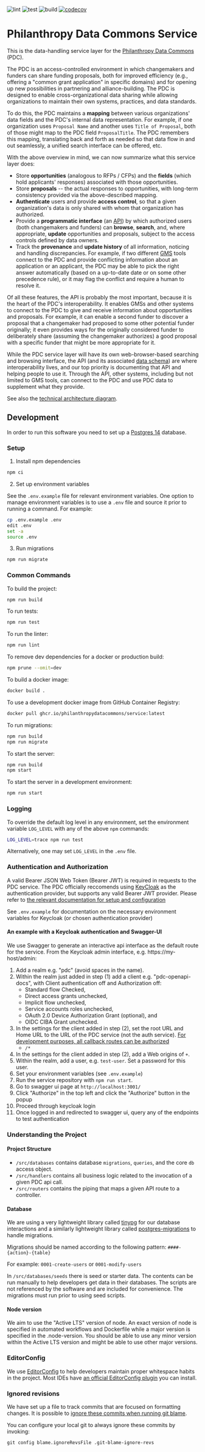 ![lint](https://github.com/PhilanthropyDataCommons/service/actions/workflows/lint.yml/badge.svg)
![test](https://github.com/PhilanthropyDataCommons/service/actions/workflows/test.yml/badge.svg)
![build](https://github.com/PhilanthropyDataCommons/service/actions/workflows/build.yml/badge.svg)
[![codecov](https://codecov.io/gh/PhilanthropyDataCommons/service/branch/main/graph/badge.svg?token=PG6K5X5HZD)](https://codecov.io/gh/PhilanthropyDataCommons/service)

# Philanthropy Data Commons Service

This is the data-handling service layer for the [Philanthropy Data Commons](https://philanthropydatacommons.org) (PDC).

The PDC is an access-controlled environment in which changemakers and funders can share funding proposals, both for improved efficiency (e.g., offering a "common grant application" in specific domains) and for opening up new possibilities in partnering and alliance-building. The PDC is designed to enable cross-organizational data sharing while allowing organizations to maintain their own systems, practices, and data standards.

To do this, the PDC maintains a **mapping** between various organizations' data fields and the PDC's internal data representation. For example, if one organization uses `Proposal Name` and another uses `Title of Proposal`, both of those might map to the PDC field `ProposalTitle`. The PDC remembers this mapping, translating back and forth as needed so that data flow in and out seamlessly, a unified search interface can be offered, etc.

With the above overview in mind, we can now summarize what this service layer does:

- Store **opportunities** (analogous to RFPs / CFPs) and the **fields** (which hold applicants' responses) associated with those opportunities.
- Store **proposals** -- the actual responses to opportunities, with long-term consistency provided via the above-described mapping.
- **Authenticate** users and provide **access control**, so that a given organization's data is only shared with whom that organization has authorized.
- Provide a **programmatic interface** (an [API](https://en.wikipedia.org/wiki/API)) by which authorized users (both changemakers and funders) can **browse**, **search**, and, where appropriate, **update** opportunities and proposals, subject to the access controls defined by data owners.
- Track the **provenance** and **update history** of all information, noticing and handling discrepancies. For example, if two different [GMS](https://en.wikipedia.org/wiki/Grant_management_software) tools connect to the PDC and provide conflicting information about an application or an applicant, the PDC may be able to pick the right answer automatically (based on a up-to-date date or on some other precedence rule), or it may flag the conflict and require a human to resolve it.

Of all these features, the API is probably the most important, because it is the heart of the PDC's interoperability. It enables GMSs and other systems to connect to the PDC to give and receive information about opportunities and proposals. For example, it can enable a second funder to discover a proposal that a changemaker had proposed to some other potential funder originally; it even provides ways for the originally considered funder to deliberately share (assuming the changemaker authorizes) a good proposal with a specific funder that might be more appropriate for it.

While the PDC service layer will have its own web-browser-based searching and browsing interface, the API (and its associated [data schema](docs/ENTITY_RELATIONSHIP_DIAGRAM.md)) are where interoperability lives, and our top priority is documenting that API and helping people to use it. Through the API, other systems, including but not limited to GMS tools, can connect to the PDC and use PDC data to supplement what they provide.

See also the [technical architecture diagram](docs/ARCHITECTURE.md).

## Development

In order to run this software you need to set up a [Postgres 14](https://www.postgresql.org/) database.

### Setup

1. Install npm dependencies

```bash
npm ci
```

2. Set up environment variables

See the `.env.example` file for relevant environment variables. One option to manage environment variables is to use a `.env` file and source it prior to running a command. For example:

```bash
cp .env.example .env
edit .env
set -a
source .env
```

3. Run migrations

```bash
npm run migrate
```

### Common Commands

To build the project:

```bash
npm run build
```

To run tests:

```bash
npm run test
```

To run the linter:

```bash
npm run lint
```

To remove dev dependencies for a docker or production build:

```bash
npm prune --omit=dev
```

To build a docker image:

```bash
docker build .
```

To use a development docker image from GitHub Container Registry:

```bash
docker pull ghcr.io/philanthropydatacommons/service:latest
```

To run migrations:

```bash
npm run build
npm run migrate
```

To start the server:

```bash
npm run build
npm start
```

To start the server in a development environment:

```bash
npm run start
```

### Logging

To override the default log level in any environment, set the environment variable `LOG_LEVEL` with any of the above `npm` commands:

```bash
LOG_LEVEL=trace npm run test
```

Alternatively, one may set `LOG_LEVEL` in the `.env` file.

### Authentication and Authorization

A valid Bearer JSON Web Token (Bearer JWT) is required in requests to the PDC service. The PDC officially reccomends using [KeyCloak](https://www.keycloak.org/) as the authentication provider, but supports any valid Bearer JWT provider. Please refer to [the relevant documentation for setup and configuration](https://www.keycloak.org/guides#getting-started)

See `.env.example` for documentation on the necessary environment variables for Keycloak (or chosen authentication provider)

#### An example with a Keycloak authentication and Swagger-UI

We use Swagger to generate an interactive api interface as the default route for the service.
From the Keycloak admin interface, e.g. https://my-host/admin:

1. Add a realm e.g. "pdc" (avoid spaces in the name).
2. Within the realm just added in step (1) add a client e.g. "pdc-openapi-docs", with Client authentication off and Authorization off:
   - Standard flow Checked,
   - Direct access grants unchecked,
   - Implicit flow unchecked,
   - Service accounts roles unchecked,
   - OAuth 2.0 Device Authorization Grant (optional), and
   - OIDC CIBA Grant unchecked.
3. In the settings for the client added in step (2), set the root URL and Home URL to the URL of the PDC service (not the auth service). [For development purposes, all callback routes can be authorized](https://www.keycloak.org/docs/23.0.7/authorization_services/#_resource_overview)
   - `/*`
4. In the settings for the client added in step (2), add a Web origins of `+`.
5. Within the realm, add a user, e.g. `test-user`. Set a password for this user.
6. Set your environment variables (see `.env.example`)
7. Run the service repository with `npm run start`.
8. Go to swagger ui page at `http://localhost:3001/`
9. Click "Authorize" in the top left and click the "Authorize" button in the popup
10. Proceed through keycloak login
11. Once logged in and redirected to swagger ui, query any of the endpoints to test authentication

### Understanding the Project

#### Project Structure

- `/src/databases` contains database `migrations`, `queries`, and the core `db` access object.
- `/src/handlers` contains all business logic related to the invocation of a given PDC api call.
- `/src/routers` contains the piping that maps a given API route to a controller.

#### Database

We are using a very lightweight library called [tinypg](https://www.npmjs.com/package/tinypg) for our database interactions and a similarly lightweight library called [postgres-migrations](https://www.npmjs.com/package/postgres-migrations) to handle migrations.

Migrations should be named according to the following pattern: `####-{action}-{table}`

For example: `0001-create-users` or `0001-modify-users`

In `/src/databases/seeds` there is seed or starter data. The contents can be run manually to help developers get data in their databases. The scripts are not referenced by the software and are included for convenience. The migrations must run prior to using seed scripts.

#### Node version

We aim to use the "Active LTS" version of node. An exact version of node is specified in automated workflows and Dockerfile while a major version is specified in the .node-version. You should be able to use any minor version within the Active LTS version and might be able to use other major versions.

### EditorConfig

We use [EditorConfig](https://editorconfig.org/) to help developers maintain proper whitespace habits in the project. Most IDEs have [an official EditorConfig plugin](https://editorconfig.org/#download) you can install.

### Ignored revisions

We have set up a file to track commits that are focused on formatting changes. It is possible to [ignore these commits when running git blame](https://akrabat.com/ignoring-revisions-with-git-blame/).

You can configure your local git to always ignore these commits by invoking:

```
git config blame.ignoreRevsFile .git-blame-ignore-revs
```
